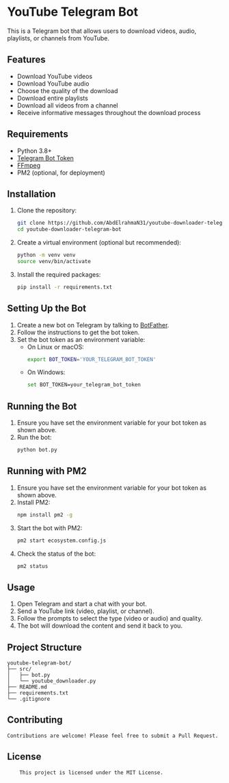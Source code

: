 # YouTube Telegram Bot

This is a Telegram bot that allows users to download videos, audio, playlists, or channels from YouTube.

## Features

- Download YouTube videos
- Download YouTube audio
- Choose the quality of the download
- Download entire playlists
- Download all videos from a channel
- Receive informative messages throughout the download process

## Requirements

- Python 3.8+
- [Telegram Bot Token](https://core.telegram.org/bots#6-botfather)
- [FFmpeg](https://ffmpeg.org/download.html)
- PM2 (optional, for deployment)

## Installation

1. Clone the repository:
   ```bash
   git clone https://github.com/AbdElrahmaN31/youtube-downloader-telegram-bot.git
   cd youtube-downloader-telegram-bot
    ```
   
2. Create a virtual environment (optional but recommended):
   ```bash
   python -m venv venv
   source venv/bin/activate
    ```
3. Install the required packages:
   ```bash
   pip install -r requirements.txt
    ```

## Setting Up the Bot

1. Create a new bot on Telegram by talking to [BotFather](https://core.telegram.org/bots#6-botfather).
2. Follow the instructions to get the bot token.
3. Set the bot token as an environment variable:
   - On Linux or macOS:
     ```bash
     export BOT_TOKEN='YOUR_TELEGRAM_BOT_TOKEN'
     ```
   - On Windows:
     ```bash
     set BOT_TOKEN=your_telegram_bot_token
     ```


## Running the Bot

1. Ensure you have set the environment variable for your bot token as shown above.
2. Run the bot:
   ```bash
   python bot.py
    ```
   
## Running with PM2

1. Ensure you have set the environment variable for your bot token as shown above.
2. Install PM2:
   ```bash
   npm install pm2 -g
    ```
3. Start the bot with PM2:
   ```bash
   pm2 start ecosystem.config.js
    ```
4. Check the status of the bot:
    ```bash
    pm2 status
     ```

## Usage

1. Open Telegram and start a chat with your bot.
2. Send a YouTube link (video, playlist, or channel).
3. Follow the prompts to select the type (video or audio) and quality.
4. The bot will download the content and send it back to you.
   
## Project Structure
    youtube-telegram-bot/
    ├── src/
    │   ├── bot.py
    │   └── youtube_downloader.py
    ├── README.md
    ├── requirements.txt
    └── .gitignore

## Contributing

    Contributions are welcome! Please feel free to submit a Pull Request.

## License
    
        This project is licensed under the MIT License.



